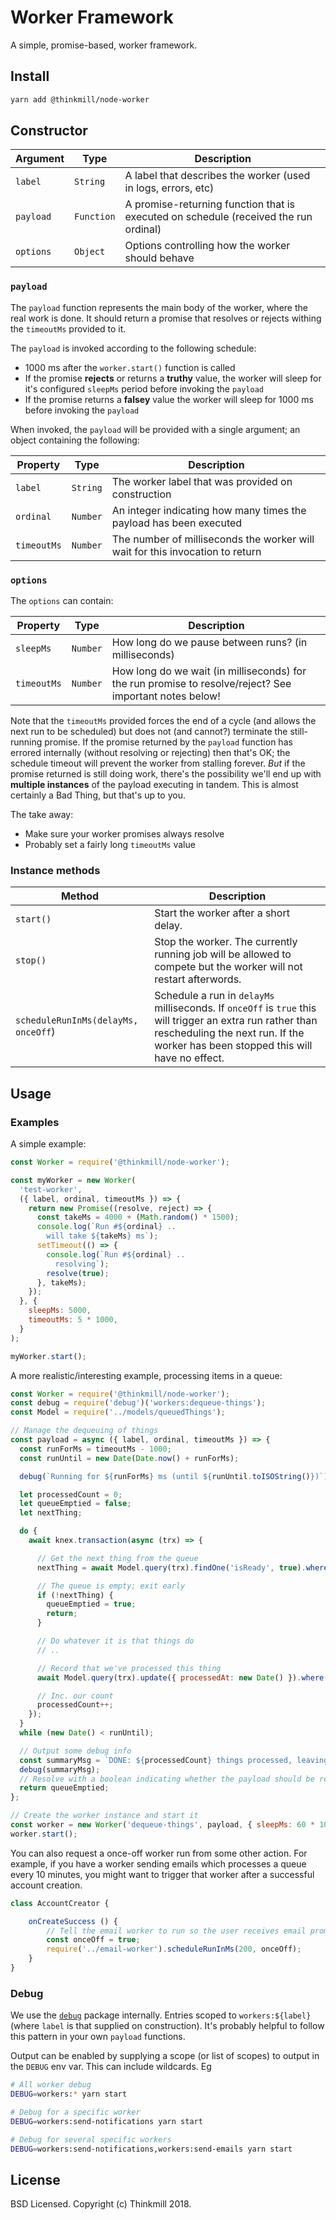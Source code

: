 Worker Framework
================================================================================

A simple, promise-based, worker framework.


Install
--------------------------------------------------------------------------------

```sh
yarn add @thinkmill/node-worker
```

Constructor
--------------------------------------------------------------------------------

| Argument | Type | Description |
|----------|------|-------------|
| `label` | `String` | A label that describes the worker (used in logs, errors, etc) |
| `payload` | `Function` | A promise-returning function that is executed on schedule (received the run ordinal) |
| `options` | `Object` | Options controlling how the worker should behave |

### `payload`

The `payload` function represents the main body of the worker, where the real work is done.
It should return a promise that resolves or rejects withing the `timeoutMs` provided to it.

The `payload` is invoked according to the following schedule:

* 1000 ms after the `worker.start()` function is called
* If the promise **rejects** or returns a **truthy** value, the worker will sleep for it's configured `sleepMs` period before invoking the `payload`
* If the promise returns a **falsey** value the worker will sleep for 1000 ms before invoking the `payload`

When invoked, the `payload` will be provided with a single argument; an object containing the following:

| Property | Type | Description |
|----------|------|-------------|
| `label` | `String` | The worker label that was provided on construction |
| `ordinal` | `Number` | An integer indicating how many times the payload has been executed |
| `timeoutMs` | `Number` | The number of milliseconds the worker will wait for this invocation to return |

### `options`

The `options` can contain:

| Property | Type | Description |
|----------|------|-------------|
| `sleepMs` | `Number` | How long do we pause between runs? (in milliseconds) |
| `timeoutMs` | `Number` | How long do we wait (in milliseconds) for the run promise to resolve/reject? See important notes below! |

Note that the `timeoutMs` provided forces the end of a cycle (and allows the next run to be scheduled) but does not (and cannot?) terminate the still-running promise.
If the promise returned by the `payload` function has errored internally (without resolving or rejecting) then that's OK; the schedule timeout will prevent the worker from stalling forever.
_But_ if the promise returned is still doing work, there's the possibility we'll end up with **multiple instances** of the payload executing in tandem.
This is almost certainly a Bad Thing, but that's up to you.

The take away:

* Make sure your worker promises always resolve
* Probably set a fairly long `timeoutMs` value

### Instance methods

| Method | Description |
| ------ | ----------- |
| `start()` | Start the worker after a short delay. |
| `stop()` | Stop the worker. The currently running job will be allowed to compete but the worker will not restart afterwords. |
| `scheduleRunInMs(delayMs, onceOff`) | Schedule a run in `delayMs` milliseconds. If `onceOff` is `true` this will trigger an extra run rather than rescheduling the next run. If the worker has been stopped this will have no effect. |


Usage
--------------------------------------------------------------------------------

### Examples

A simple example:

```js
const Worker = require('@thinkmill/node-worker');

const myWorker = new Worker(
  'test-worker',
  ({ label, ordinal, timeoutMs }) => {
    return new Promise((resolve, reject) => {
      const takeMs = 4000 + (Math.random() * 1500);
      console.log(`Run #${ordinal} ..
        will take ${takeMs} ms`);
      setTimeout(() => {
        console.log(`Run #${ordinal} ..
          resolving`);
        resolve(true);
      }, takeMs);
    });
  }, {
    sleepMs: 5000,
    timeoutMs: 5 * 1000,
  }
);

myWorker.start();
```

A more realistic/interesting example, processing items in a queue:

```js
const Worker = require('@thinkmill/node-worker');
const debug = require('debug')('workers:dequeue-things');
const Model = require('../models/queuedThings');

// Manage the dequeuing of things
const payload = async ({ label, ordinal, timeoutMs }) => {
  const runForMs = timeoutMs - 1000;
  const runUntil = new Date(Date.now() + runForMs);

  debug(`Running for ${runForMs} ms (until ${runUntil.toISOString()})`);

  let processedCount = 0;
  let queueEmptied = false;
  let nextThing;

  do {
    await knex.transaction(async (trx) => {

      // Get the next thing from the queue
      nextThing = await Model.query(trx).findOne('isReady', true).whereNull('processedAt').orderBy('queuedAt');

      // The queue is empty; exit early
      if (!nextThing) {
        queueEmptied = true;
        return;
      }

      // Do whatever it is that things do
      // ..

      // Record that we've processed this thing
      await Model.query(trx).update({ processedAt: new Date() }).where({ id: nextThing.id });

      // Inc. our count
      processedCount++;
    });
  }
  while (new Date() < runUntil);

  // Output some debug info
  const summaryMsg = `DONE: ${processedCount} things processed, leaving the queue ${queueEmptied ? 'EMPTY' : 'NOT EMPTY'}`;
  debug(summaryMsg);
  // Resolve with a boolean indicating whether the payload should be re-invoked soon or after the normal sleep
  return queueEmptied;
};

// Create the worker instance and start it
const worker = new Worker('dequeue-things', payload, { sleepMs: 60 * 1000 });
worker.start();
```

You can also request a once-off worker run from some other action. For example, if you have a worker sending emails which processes a queue every 10 minutes, you might want to trigger that worker after a successful account creation.

```js
class AccountCreator {

	onCreateSuccess () {
		// Tell the email worker to run so the user receives email promptly.
		const onceOff = true;
		require('../email-worker').scheduleRunInMs(200, onceOff);
	}
}


```


### Debug

We use the [`debug`](https://www.npmjs.com/package/debug) package internally.
Entries scoped to `workers:${label}` (where `label` is that supplied on construction).
It's probably helpful to follow this pattern in your own `payload` functions.

Output can be enabled by supplying a scope (or list of scopes) to output in the `DEBUG` env var.
This can include wildcards. Eg

```sh
# All worker debug
DEBUG=workers:* yarn start

# Debug for a specific worker
DEBUG=workers:send-notifications yarn start

# Debug for several specific workers
DEBUG=workers:send-notifications,workers:send-emails yarn start
```


License
--------------------------------------------------------------------------------

BSD Licensed.
Copyright (c) Thinkmill 2018.
